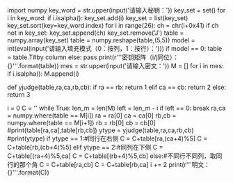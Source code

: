 import numpy
key_word = str.upper(input('请输入秘钥：'))
key_set = set()
for i in key_word:
    if i.isalpha():
        key_set.add(i)
key_set = list(key_set)
key_set.sort(key=key_word.index)
for i in range(26):
    ch = chr(i+0x41)
    if ch not in key_set:
        key_set.append(ch)
key_set.remove('J')
table = numpy.array(key_set)
table = numpy.reshape(table,(5,5))
model = int(eval(input('请输入填充模式（0：按列，1：按行）：')))
if model == 0:
    table = table.T#by column
else:
    pass
print(r'''密钥矩阵（i/j同位）：
{}'''.format(table))
mes = str.upper(input('请输入密文：'))
M = []
for i in mes:
    if i.isalpha():
        M.append(i)
        
        
def yjudge(table,ra,ca,rb,cb):
    if ra == rb:
        return 1
    elif ca == cb:
        return 2
    else:
        return 3 
        
i = 0
C = ''
while True:
    len_m = len(M)
    left = len_m - i
    if left == 0:
        break
    ra,ca = numpy.where(table == M[i])
    ra = ra[0]
    ca = ca[0]
    rb,cb = numpy.where(table == M[i+1])
    rb = rb[0]
    cb = cb[0]
    #print(table[ra,ca],table[rb,cb])
    ytype = yjudge(table,ra,ca,rb,cb)
    #print(ytype)
    if ytype == 1:#同行在右侧
        C = C+table[ra,(ca+4)%5]
        C = C+table[rb,(cb+4)%5]
    elif ytype == 2:#同列在下侧
        C = C+table[(ra+4)%5,ca]
        C = C+table[(rb+4)%5,cb]
    else:#不同行不同列，取同行的那个角
        C = C+table[ra,cb]
        C = C+table[rb,ca]
    i += 2
print(r'''明文：{}'''.format(C))
